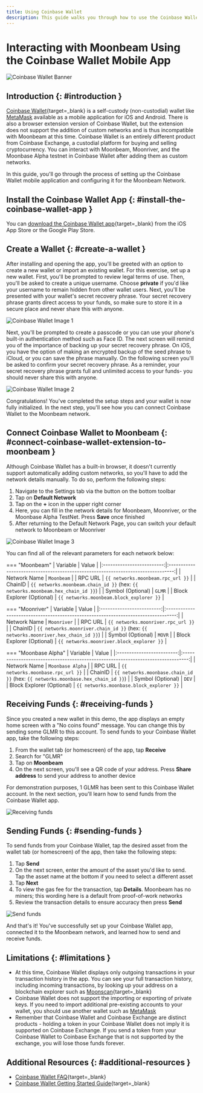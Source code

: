 ```yaml
---
title: Using Coinbase Wallet
description: This guide walks you through how to use the Coinbase Wallet extension and the Mobile App.
---
```


# Interacting with Moonbeam Using the Coinbase Wallet Mobile App  

![Coinbase Wallet Banner](/images/tokens/connect/coinbase-wallet/coinbase-wallet-banner.png)

## Introduction {: #introduction } 

[Coinbase Wallet](https://wallet.coinbase.com/?_branch_match_id=977295450874474909&_branch_referrer=H4sIAAAAAAAAA8soKSkottLXT8%2FXS07SLddLzs%2FVD8%2FJynFKSy02zE4CAFZ0JzQfAAAA){target=_blank} is a self-custody (non-custodial) wallet like [MetaMask](/tokens/connect/metamask/) available as a mobile application for iOS and Android. There is also a browser extension version of Coinbase Wallet, but the extension does not support the addition of custom networks and is thus incompatible with Moonbeam at this time. Coinbase Wallet is an entirely different product from Coinbase Exchange, a custodial platform for buying and selling cryptocurrency. You can interact with Moonbeam, Moonriver, and the Moonbase Alpha testnet in Coinbase Wallet after adding them as custom networks.
    
In this guide, you'll go through the process of setting up the Coinbase Wallet mobile application and configuring it for the Moonbeam Network. 

## Install the Coinbase Wallet App {: #install-the-coinbase-wallet-app } 

You can [download the Coinbase Wallet app](https://wallet.coinbase.com/?_branch_match_id=977295450874474909&_branch_referrer=H4sIAAAAAAAAA8soKSkottLXT8%2FXS07SLddLzs%2FVD8%2FJynFKSy02zE4CAFZ0JzQfAAAA){target=_blank} from the iOS App Store or the Google Play Store.

## Create a Wallet {: #create-a-wallet } 

 After installing and opening the app, you'll be greeted with an option to create a new wallet or import an existing wallet. For this exercise, set up a new wallet. First, you'll be prompted to review legal terms of use. Then, you'll be asked to create a unique username. Choose **private** if you'd like your username to remain hidden from other wallet users. Next, you'll be presented with your wallet's secret recovery phrase. Your secret recovery phrase grants direct access to your funds, so make sure to store it in a secure place and never share this with anyone. 

![Coinbase Wallet Image 1](/images/tokens/connect/coinbase-wallet/coinbase-wallet-1.png)

Next, you'll be prompted to create a passcode or you can use your phone's built-in authentication method such as Face ID. The next screen will remind you of the importance of backing up your secret recovery phrase. On iOS, you have the option of making an encrypted backup of the seed phrase to iCloud, or you can save the phrase manually. On the following screen you'll be asked to confirm your secret recovery phrase. As a reminder, your secret recovery phrase grants full and unlimited access to your funds- you should never share this with anyone. 

![Coinbase Wallet Image 2](/images/tokens/connect/coinbase-wallet/coinbase-wallet-2.png)

Congratulations! You've completed the setup steps and your wallet is now fully initialized. In the next step, you'll see how you can connect Coinbase Wallet to the Moonbeam network. 

## Connect Coinbase Wallet to Moonbeam {: #connect-coinbase-wallet-extension-to-moonbeam } 

Although Coinbase Wallet has a built-in browser, it doesn't currently support automatically adding custom networks, so you'll have to add the network details manually. To do so, perform the following steps:

 1. Navigate to the Settings tab via the button on the bottom toolbar
 2. Tap on **Default Network**
 3. Tap on the **+** icon in the upper right corner
 4. Here, you can fill in the network details for Moonbeam, Moonriver, or the Moonbase Alpha TestNet. Press **Save** once finished 
 5. After returning to the Default Network Page, you can switch your default network to Moonbeam or Moonriver

![Coinbase Wallet Image 3](/images/tokens/connect/coinbase-wallet/coinbase-wallet-3.png)

You can find all of the relevant parameters for each network below:

=== "Moonbeam"
    |         Variable          |                                      Value                                       |
    |:-------------------------:|:--------------------------------------------------------------------------------:|
    |       Network Name        |                                    `Moonbeam`                                    |
    |          RPC URL          |                        `{{ networks.moonbeam.rpc_url }}`                         |
    |          ChainID          | `{{ networks.moonbeam.chain_id }}` (hex: `{{ networks.moonbeam.hex_chain_id }}`) |
    |     Symbol (Optional)     |                                      `GLMR`                                      |
    | Block Explorer (Optional) |                     `{{ networks.moonbeam.block_explorer }}`                     |

=== "Moonriver"
    |         Variable          |                                       Value                                        |
    |:-------------------------:|:----------------------------------------------------------------------------------:|
    |       Network Name        |                                    `Moonriver`                                     |
    |          RPC URL          |                         `{{ networks.moonriver.rpc_url }}`                         |
    |          ChainID          | `{{ networks.moonriver.chain_id }}` (hex: `{{ networks.moonriver.hex_chain_id }}`) |
    |     Symbol (Optional)     |                                       `MOVR`                                       |
    | Block Explorer (Optional) |                     `{{ networks.moonriver.block_explorer }}`                      |

=== "Moonbase Alpha"
    |         Variable          |                                      Value                                       |
    |:-------------------------:|:--------------------------------------------------------------------------------:|
    |       Network Name        |                                 `Moonbase Alpha`                                 |
    |          RPC URL          |                        `{{ networks.moonbase.rpc_url }}`                         |
    |          ChainID          | `{{ networks.moonbase.chain_id }}` (hex: `{{ networks.moonbase.hex_chain_id }}`) |
    |     Symbol (Optional)     |                                      `DEV`                                       |
    | Block Explorer (Optional) |                     `{{ networks.moonbase.block_explorer }}`                     |

## Receiving Funds {: #receiving-funds } 

Since you created a new wallet in this demo, the app displays an empty home screen with a "No coins found" message. You can change this by sending some GLMR to this account. To send funds to your Coinbase Wallet app, take the following steps:

 1. From the wallet tab (or homescreen) of the app, tap **Receive**
 2. Search for "GLMR"
 3. Tap on **Moonbeam** 
 4. On the next screen, you'll see a QR code of your address. Press **Share address** to send your address to another device

For demonstration purposes, 1 GLMR has been sent to this Coinbase Wallet account. In the next section, you'll learn how to send funds from the Coinbase Wallet app. 

![Receiving funds](/images/tokens/connect/coinbase-wallet/coinbase-wallet-4.png)

## Sending Funds {: #sending-funds } 

To send funds from your Coinbase Wallet, tap the desired asset from the wallet tab (or homescreen) of the app, then take the following steps:

 1. Tap **Send**
 2. On the next screen, enter the amount of the asset you'd like to send. Tap the asset name at the bottom if you need to select a different asset
 3. Tap **Next** 
 4. To view the gas fee for the transaction, tap **Details**. Moonbeam has no miners; this wording here is a default from proof-of-work networks
 5. Review the transaction details to ensure accuracy then press **Send**

![Send funds](/images/tokens/connect/coinbase-wallet/coinbase-wallet-5.png)

And that's it! You've successfully set up your Coinbase Wallet app, connected it to the Moonbeam network, and learned how to send and receive funds. 


## Limitations {: #limitations } 

 - At this time, Coinbase Wallet displays only outgoing transactions in your transaction history in the app. You can see your full transaction history, including incoming transactions, by looking up your address on a blockchain explorer such as [Moonscan](https://moonscan.io/){target=_blank}
 - Coinbase Wallet does not support the importing or exporting of private keys. If you need to import additional pre-existing accounts to your wallet, you should use another wallet such as [MetaMask](/tokens/connect/metamask/) 
 - Remember that Coinbase Wallet and Coinbase Exchange are distinct products - holding a token in your Coinbase Wallet does not imply it is supported on Coinbase Exchange. If you send a token from your Coinbase Wallet to Coinbase Exchange that is not supported by the exchange, you will lose those funds forever.  

## Additional Resources {: #additional-resources } 

 - [Coinbase Wallet FAQ](https://wallet.coinbase.com/faq/){target=_blank}
 - [Coinbase Wallet Getting Started Guide](https://www.coinbase.com/wallet/getting-started-mobile){target=_blank}
 